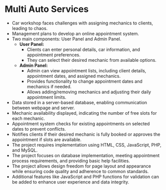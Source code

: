 # Multi Auto Services

- Car workshop faces challenges with assigning mechanics to clients, leading to chaos.
- Management plans to develop an online appointment system.
- Two main components: User Panel and Admin Panel.
  - **User Panel:**
    - Clients can enter personal details, car information, and appointment preferences.
    - They can select their desired mechanic from available options.
  - **Admin Panel:**
    - Admin can view appointment lists, including client details, appointment dates, and assigned mechanics.
    - Provides functionality to change appointment dates and mechanics if needed.
    - Allows adding/removing mechanics and adjusting their daily appointment limits.
- Data stored in a server-based database, enabling communication between webpage and server.
- Mechanic availability displayed, indicating the number of free slots for each mechanic.
- Appointment system checks for existing appointments on selected dates to prevent conflicts.
- Notifies clients if their desired mechanic is fully booked or approves the appointment if slots are available.
- The project requires implementation using HTML, CSS, JavaScript, PHP, and MySQL.
- The project focuses on database implementation, meeting appointment process requirements, and providing basic help facilities.
- The project allows design freedom for page layout and appearance while ensuring code quality and adherence to common standards.
- Additional features like JavaScript and PHP functions for validation can be added to enhance user experience and data integrity.
